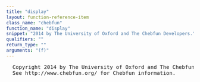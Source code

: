 ```yaml
---
title: "display"
layout: function-reference-item
class_name: "chebfun"
function_name: "display"
snippet: "2014 by The University of Oxford and The Chebfun Developers."
qualifiers: ""
return_type: ""
arguments: "(f)"
---
```


<pre class="help-text">  Copyright 2014 by The University of Oxford and The Chebfun Developers. 
  See http://www.chebfun.org/ for Chebfun information.
</pre>